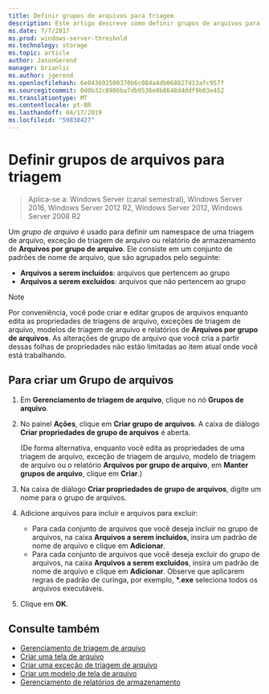 ```yaml
---
title: Definir grupos de arquivos para triagem
description: Este artigo descreve como definir grupos de arquivos para criar um namespace para triagem de arquivo, exceção de triagem de arquivo ou arquivos por relatórios de armazenamento do grupo de arquivos
ms.date: 7/7/2017
ms.prod: windows-server-threshold
ms.technology: storage
ms.topic: article
author: JasonGerend
manager: brianlic
ms.author: jgerend
ms.openlocfilehash: 6e043692500370b6c084a4db068027d13afc957f
ms.sourcegitcommit: 0d0b32c8986ba7db9536e0b8648d4ddf9b03e452
ms.translationtype: MT
ms.contentlocale: pt-BR
ms.lasthandoff: 04/17/2019
ms.locfileid: "59838427"
---
```

# <a name="define-file-groups-for-screening"></a>Definir grupos de arquivos para triagem

> Aplica-se a: Windows Server (canal semestral), Windows Server 2016, Windows Server 2012 R2, Windows Server 2012, Windows Server 2008 R2

Um *grupo de arquivo* é usado para definir um namespace de uma triagem de arquivo, exceção de triagem de arquivo ou relatório de armazenamento de **Arquivos por grupo de arquivo**. Ele consiste em um conjunto de padrões de nome de arquivo, que são agrupados pelo seguinte:

-   **Arquivos a serem incluídos**: arquivos que pertencem ao grupo
-   **Arquivos a serem excluídos**: arquivos que não pertencem ao grupo

> [!Note]
> Por conveniência, você pode criar e editar grupos de arquivos enquanto edita as propriedades de triagens de arquivo, exceções de triagem de arquivo, modelos de triagem de arquivo e relatórios de **Arquivos por grupo de arquivos**. As alterações de grupo de arquivo que você cria a partir dessas folhas de propriedades não estão limitadas ao item atual onde você está trabalhando.

## <a name="to-create-a-file-group"></a>Para criar um Grupo de arquivos

1.  Em **Gerenciamento de triagem de arquivo**, clique no nó **Grupos de arquivo**.

2.  No painel **Ações**, clique em **Criar grupo de arquivos**. A caixa de diálogo **Criar propriedades de grupo de arquivos** é aberta.

    (De forma alternativa, enquanto você edita as propriedades de uma triagem de arquivo, exceção de triagem de arquivo, modelo de triagem de arquivo ou o relatório **Arquivos por grupo de arquivo**, em **Manter grupos de arquivo**, clique em **Criar**.)

3.  Na caixa de diálogo **Criar propriedades de grupo de arquivos**, digite um nome para o grupo de arquivos.

4.  Adicione arquivos para incluir e arquivos para excluir:

    -   Para cada conjunto de arquivos que você deseja incluir no grupo de arquivos, na caixa **Arquivos a serem incluídos**, insira um padrão de nome de arquivo e clique em **Adicionar**.
    -   Para cada conjunto de arquivos que você deseja excluir do grupo de arquivos, na caixa **Arquivos a serem excluídos**, insira um padrão de nome de arquivo e clique em **Adicionar**.
        Observe que aplicarem regras de padrão de curinga, por exemplo,  **\*.exe** seleciona todos os arquivos executáveis.

5.  Clique em **OK**.

## <a name="see-also"></a>Consulte também

-   [Gerenciamento de triagem de arquivo](file-screening-management.md)
-   [Criar uma tela de arquivo](create-file-screen.md)
-   [Criar uma exceção de triagem de arquivo](create-file-screen-exception.md)
-   [Criar um modelo de tela de arquivo](create-file-screen-template.md)
-   [Gerenciamento de relatórios de armazenamento](storage-reports-management.md)



